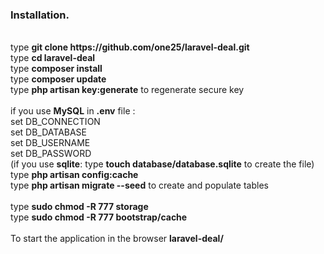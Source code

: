 <h3>Installation.</h3>
<br>type <b>git clone https://github.com/one25/laravel-deal.git</b> 
<br>type <b>cd laravel-deal</b>
<br>type <b>composer install</b>
<br>type <b>composer update</b>
<br>type <b>php artisan key:generate</b> to regenerate secure key
<br>
<br>if you use <b>MySQL</b> in <b>.env</b> file :
<br>    set DB_CONNECTION
<br>    set DB_DATABASE
<br>    set DB_USERNAME
<br>    set DB_PASSWORD
<br>
(if you use <b>sqlite</b>: type <b>touch database/database.sqlite</b> to create the file)
<br>type <b>php artisan config:cache</b>   
<br>type <b>php artisan migrate --seed</b> to create and populate tables
<br>
<br>type <b>sudo chmod -R 777 storage</b>
<br>type <b>sudo chmod -R 777 bootstrap/cache</b>
<br>
<br>To start the application in the browser <b>laravel-deal/</b>
